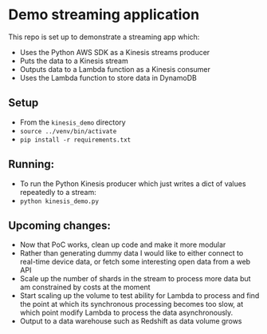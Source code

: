 # Demo streaming application

This repo is set up to demonstrate a streaming app which:
- Uses the Python AWS SDK as a Kinesis streams producer
- Puts the data to a Kinesis stream
- Outputs data to a Lambda function as a Kinesis consumer
- Uses the Lambda function to store data in DynamoDB

## Setup
- From the `kinesis_demo` directory
- `source ../venv/bin/activate`
- `pip install -r requirements.txt`

## Running:

- To run the Python Kinesis producer which just writes a dict of values
repeatedly to a stream:
- `python kinesis_demo.py`

## Upcoming changes:
- Now that PoC works, clean up code and make it more modular
- Rather than generating dummy data I would like to either connect to real-time
device data, or fetch some interesting open data from a web API
- Scale up the number of shards in the stream to process more data but am
constrained by costs at the moment
- Start scaling up the volume to test ability for Lambda to process and find the 
point at which its synchronous processing becomes too slow, at which point modify 
Lambda to process the data asynchronously.
- Output to a data warehouse such as Redshift as data volume grows 
